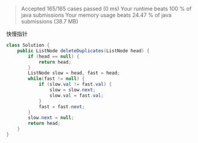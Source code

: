 > Accepted
165/165 cases passed (0 ms)
Your runtime beats 100 % of java submissions
Your memory usage beats 24.47 % of java submissions (38.7 MB)

快慢指针
```java
class Solution {
    public ListNode deleteDuplicates(ListNode head) {
        if (head == null) {
            return head;
        }
        ListNode slow = head, fast = head;
        while(fast != null) {
            if (slow.val != fast.val) {
                slow = slow.next;
                slow.val = fast.val;
            }
            fast = fast.next;
        }
        slow.next = null;
        return head;
    }
}
```